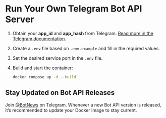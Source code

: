 # Run Your Own Telegram Bot API Server

1. Obtain your **app\_id** and **app\_hash** from Telegram.
   [Read more in the Telegram documentation](https://core.telegram.org/api/obtaining_api_id).

2. Create a `.env` file based on `.env.example` and fill in the required values.

3. Set the desired service port in the `.env` file.

4. Build and start the container:

   ```bash
   docker compose up -d --build
   ```

## Stay Updated on Bot API Releases

Join [@BotNews](https://t.me/BotNews) on Telegram. Whenever a new Bot API version is released, it’s recommended to update your Docker image to stay current.
